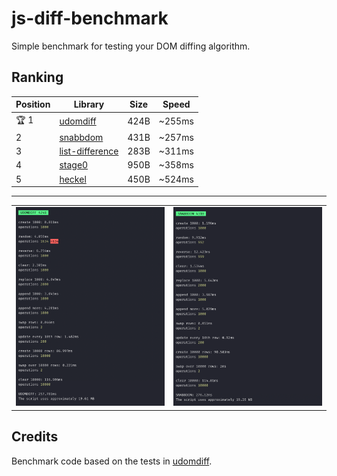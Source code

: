 # js-diff-benchmark

Simple benchmark for testing your DOM diffing algorithm.

## Ranking

| Position | Library | Size | Speed |
| --- | --- | --- | --- |
| 🏆 1 | [udomdiff](https://github.com/WebReflection/udomdiff) | 424B | ~255ms |
| 2 | [snabbdom](https://github.com/snabbdom/snabbdom) | 431B | ~257ms |
| 3 | [list-difference](https://github.com/paldepind/list-difference/) | 283B | ~311ms |
| 4 | [stage0](https://github.com/Freak613/stage0) | 950B | ~358ms |
| 5 | [heckel](https://johnresig.com/projects/javascript-diff-algorithm/) | 450B | ~524ms |

---

<table>
  <tr>
    <td><img src="assets/Screen Shot 2020-04-15 at 9.22.21 AM.png" width=415></td>
    <td><img src="assets/Screen Shot 2020-04-15 at 9.22.29 AM.png" width=415></td>
  </tr>
 </table>

## Credits

Benchmark code based on the tests in [udomdiff](https://github.com/WebReflection/udomdiff).
